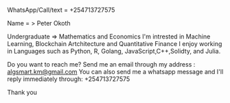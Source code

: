 WhatsApp/Call/text = +254713727575

Name = > Peter Okoth

Undergraduate => Mathematics and Economics 
I'm intrested in Machine Learning, Blockchain Artchitecture and Quantitative Finance
I enjoy working in Languages such as Python, R, Golang, JavaScript,C++,Solidty, and Julia.

Do you want to reach me? Send me an email through my address : algsmart.km@gmail.com
You can also send me a whatsapp message and I'll reply immediately through: +254713727575

Thank you
